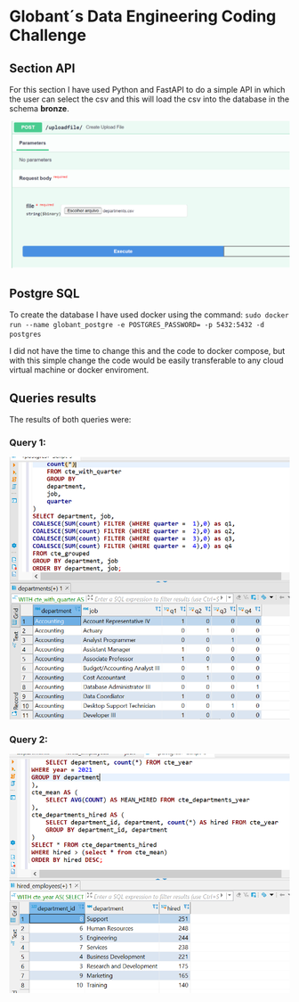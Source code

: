 # Globant´s Data Engineering Coding Challenge

## Section API

For this section I have used Python and FastAPI to do a simple API in which the user can select the csv and this will load the csv into the database in the schema **bronze**.

![alt text](./images/upload_csv_api.PNG?raw=true)

## Postgre SQL

To create the database I have used docker using the command:
`sudo docker run --name globant_postgre -e POSTGRES_PASSWORD= -p 5432:5432 -d postgres`

I did not have the time to change this and the code to docker compose, but with this simple change the code would be easily transferable to any cloud virtual machine or docker enviroment.

## Queries results

The results of both queries were:

### Query 1:

![alt text](./images/employees_grouped_query_result.PNG?raw=true)

### Query 2:

![alt text](./images/hired_result_query.PNG?raw=true)